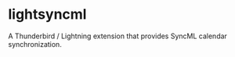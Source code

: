 lightsyncml
===========

A Thunderbird / Lightning extension that provides SyncML calendar synchronization.